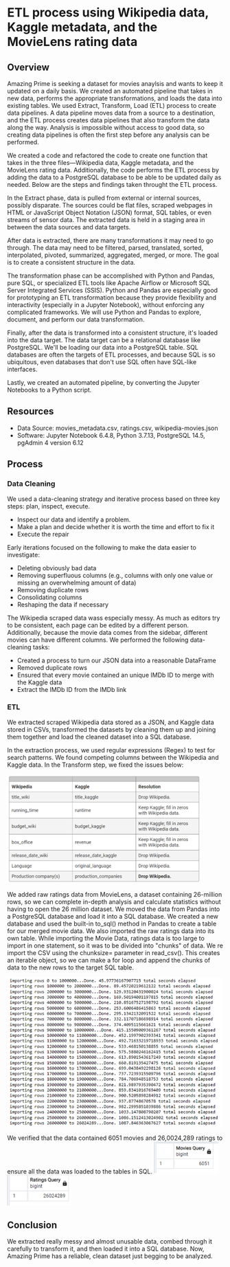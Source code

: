 # ETL process using Wikipedia data, Kaggle metadata, and the MovieLens rating data

## Overview

Amazing Prime is seeking a dataset for movies anaylsis and wants to keep it updated on a daily basis. We created an automated pipeline that takes in new data, performs the appropriate transformations, and loads the data into existing tables. We used Extract, Transform, Load (ETL) process to create data pipelines. A data pipeline moves data from a source to a destination, and the ETL process creates data pipelines that also transform the data along the way. Analysis is impossible without access to good data, so creating data pipelines is often the first step before any analysis can be performed. 

We created a code and refactored the code to create one function that takes in the three files—Wikipedia data, Kaggle metadata, and the MovieLens rating data. Additionally, the code performs the ETL process by adding the data to a PostgreSQL database to be able to be updated daily as needed. Below are the steps and findings taken throught the ETL process. 

In the Extract phase, data is pulled from external or internal sources, possibly disparate. The sources could be flat files, scraped webpages in HTML or JavaScript Object Notation (JSON) format, SQL tables, or even streams of sensor data. The extracted data is held in a staging area in between the data sources and data targets.

After data is extracted, there are many transformations it may need to go through. The data may need to be filtered, parsed, translated, sorted, interpolated, pivoted, summarized, aggregated, merged, or more. The goal is to create a consistent structure in the data. 

The transformation phase can be accomplished with Python and Pandas, pure SQL, or specialized ETL tools like Apache Airflow or Microsoft SQL Server Integrated Services (SSIS). Python and Pandas are especially good for prototyping an ETL transformation because they provide flexibility and interactivity (especially in a Jupyter Notebook), without enforcing any complicated frameworks. We will use Python and Pandas to explore, document, and perform our data transformation.

Finally, after the data is transformed into a consistent structure, it's loaded into the data target. The data target can be a relational database like PostgreSQL. We'll be loading our data into a PostgreSQL table. SQL databases are often the targets of ETL processes, and because SQL is so ubiquitous, even databases that don't use SQL often have SQL-like interfaces.

Lastly, we created an automated pipeline, by converting the Jupyter Notebooks to a Python script. 


## Resources
- Data Source: movies_metadata.csv, ratings.csv, wikipedia-movies.json
- Software: Jupyter Notebook 6.4.8, Python 3.7.13, PostgreSQL 14.5, pgAdmin 4 version 6.12 

## Process
### Data Cleaning
We used a data-cleaning strategy and iterative process based on three key steps: plan, inspect, execute. 
- Inspect our data and identify a problem.
- Make a plan and decide whether it is worth the time and effort to fix it
- Execute the repair

Early iterations focused on the following to make the data easier to investigate: 
- Deleting obviously bad data
- Removing superfluous columns (e.g., columns with only one value or missing an overwhelming amount of data) 
- Removing duplicate rows 
- Consolidating columns
- Reshaping the data if necessary

The Wikipedia scraped data wass especially messy. As much as editors try to be consistent, each page can be edited by a different person. Additionally, because the movie data comes from the sidebar, different movies can have different columns. We performed the following data-cleaning tasks:
- Created a process to turn our JSON data into a reasonable DataFrame
- Removed duplicate rows
- Ensured that every movie contained an unique IMDb ID to merge with the Kaggle data
- Extract the IMDb ID from the IMDb link

### ETL
We extracted scraped Wikipedia data stored as a JSON, and Kaggle data stored in CSVs, transformed the datasets by cleaning them up and joining them together and load the cleaned dataset into a SQL database.

In the extraction process, we used regular expressions (Regex) to test for search patterns. We found competing columns between the Wikipedia and Kaggle data. In the Transform step, we fixed the issues below:

<img src="https://github.com/laneyberm/Movies-ETL/blob/main/competing_columns.png" width="450">

We added raw ratings data from MovieLens, a dataset containing 26-million rows, so we can complete in-depth analysis and calculate statistics without having to open the 26 million dataset. We moved the data from Pandas into a PostgreSQL database and load it into a SQL database. We created a new database and used the built-in to_sql() method in Pandas to create a table for our merged movie data. We also imported the raw ratings data into its own table. While importing the Movie Data, ratings data is too large to import in one statement, so it was to be divided into "chunks" of data. We re import the CSV using the chunksize= parameter in read_csv(). This creates an iterable object, so we can make a for loop and append the chunks of data to the new rows to the target SQL table. 

<img src="https://github.com/laneyberm/Movies-ETL/blob/main/importing_rows.png" width="500">

We verified that the data contained 6051 movies and 26,0024,289 ratings to ensure all the data was loaded to the tables in SQL. 
<img src="https://github.com/laneyberm/Movies-ETL/blob/main/movies_query.png" width="150">
<img src="https://github.com/laneyberm/Movies-ETL/blob/main/ratings_query.png" width="150">

## Conclusion
We extracted really messy and almost unusable data, combed through it carefully to transform it, and then loaded it into a SQL database. Now, Amazing Prime has a reliable, clean dataset just begging to be analyzed.

